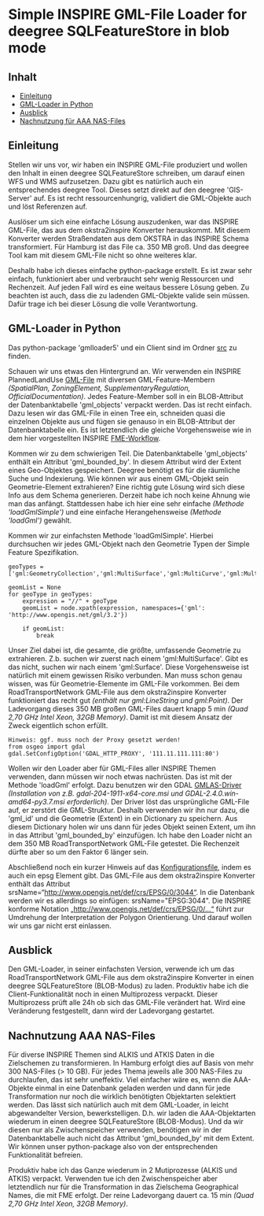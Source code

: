 #

Simple INSPIRE GML-File Loader for deegree SQLFeatureStore in blob mode
=======================================================================

## Inhalt
* [Einleitung](#einleitung)
* [GML-Loader in Python](#gml-loader-in-python)
* [Ausblick](#ausblick)
* [Nachnutzung für AAA NAS-Files](#nachnutzung-aaa-nas-files)


## Einleitung
Stellen wir uns vor, wir haben ein INSPIRE GML-File produziert und wollen den Inhalt in einen deegree SQLFeatureStore schreiben, um darauf einen WFS und WMS aufzusetzen. Dazu gibt es natürlich auch ein entsprechendes deegree Tool. Dieses setzt direkt auf den deegree 'GIS-Server' auf. Es ist recht ressourcenhungrig, validiert die GML-Objekte auch und löst Referenzen auf.

Auslöser um sich eine einfache Lösung auszudenken, war das INSPIRE GML-File, das aus dem okstra2inspire Konverter herauskommt. Mit diesem Konverter werden Straßendaten aus dem OKSTRA in das INSPIRE Schema transformiert. Für Hamburg ist das File ca. 350 MB groß. Und das deegree Tool kam mit diesem GML-File nicht so ohne weiteres klar.

Deshalb habe ich dieses einfache python-package erstellt. Es ist zwar sehr einfach, funktioniert aber und verbraucht sehr wenig Ressourcen und Rechenzeit. Auf jeden Fall wird es eine weitaus bessere Lösung geben. Zu beachten ist auch, dass die zu ladenden GML-Objekte valide sein müssen. Dafür trage ich bei dieser Lösung die volle Verantwortung.


## GML-Loader in Python
Das python-package 'gmlloader5' und ein Client sind im Ordner [src](src) zu finden.

Schauen wir uns etwas den Hintergrund an. Wir verwenden ein INSPIRE PlannedLandUse [GML-File](data/PlannedLandUse.gml) mit diversen GML-Feature-Membern *(SpatialPlan, ZoningElement, SupplementaryRegulation, OfficialDocumentation)*. Jedes Feature-Member soll in ein BLOB-Attribut der Datenbanktabelle 'gml_objects' verpackt werden. Das ist recht einfach. Dazu lesen wir das GML-File in einen Tree ein, schneiden quasi die einzelnen Objekte aus und fügen sie genauso in ein BLOB-Attribut der Datenbanktabelle ein. Es ist letztendlich die gleiche Vorgehensweise wie in dem hier vorgestellten INSPIRE [FME-Workflow]( https://github.com/enatgvhh/inspire/blob/master/fme4inspire.md).

Kommen wir zu dem schwierigen Teil. Die Datenbanktabelle 'gml_objects' enthält ein Attribut 'gml_bounded_by'. In diesem Attribut wird der Extent eines Geo-Objektes gespeichert. Deegree benötigt es für die räumliche Suche und Indexierung. Wie können wir aus einem GML-Objekt sein Geometrie-Element extrahieren? Eine richtig gute Lösung wird sich diese Info aus dem Schema generieren. Derzeit habe ich noch keine Ahnung wie man das anfängt. Stattdessen habe ich hier eine sehr einfache *(Methode 'loadGmlSimple')* und eine einfache Herangehensweise *(Methode 'loadGml')* gewählt.

Kommen wir zur einfachsten Methode 'loadGmlSimple'. Hierbei durchsuchen wir jedes GML-Objekt nach den Geometrie Typen der Simple Feature Spezifikation.
```
geoTypes = ['gml:GeometryCollection','gml:MultiSurface','gml:MultiCurve','gml:MultiPoint','gml:MultiPolygon','gml:MultiLineString','gml:Surface','gml:Curve','gml:Point','gml:Polygon','gml:LineString']

geomList = None
for geoType in geoTypes:
    expression = "//" + geoType
    geomList = node.xpath(expression, namespaces={'gml': 'http://www.opengis.net/gml/3.2'})

    if geomList:
        break
```
Unser Ziel dabei ist, die gesamte, die größte, umfassende Geometrie zu extrahieren. Z.b. suchen wir zuerst nach einem 'gml:MultiSurface'. Gibt es das nicht, suchen wir nach einem 'gml:Surface'. Diese Vorgehensweise ist natürlich mit einem gewissen Risiko verbunden. Man muss schon genau wissen, was für Geometrie-Elemente im GML-File vorkommen. Bei dem RoadTransportNetwork GML-File aus dem okstra2inspire Konverter funktioniert das recht gut *(enthält nur gml:LineString und gml:Point)*. Der Ladevorgang dieses 350 MB großen GML-Files dauert knapp 5 min *(Quad 2,70 GHz Intel Xeon, 32GB Memory)*. Damit ist mit diesem Ansatz der Zweck eigentlich schon erfüllt.
```
Hinweis: ggf. muss noch der Proxy gesetzt werden!
from osgeo import gdal
gdal.SetConfigOption('GDAL_HTTP_PROXY', '111.11.111.111:80')
```
Wollen wir den Loader aber für GML-Files aller INSPIRE Themen verwenden, dann müssen wir noch etwas nachrüsten. Das ist mit der Methode 'loadGml' erfolgt. Dazu benutzen wir den GDAL [GMLAS-Driver](https://gdal.org/drivers/vector/gmlas.html#vector-gmlas) *(Installation von z.B. gdal-204-1911-x64-core.msi und GDAL-2.4.0.win-amd64-py3.7.msi erforderlich)*. Der Driver löst das ursprüngliche GML-File auf, er zerstört die GML-Struktur. Deshalb verwenden wir ihn nur dazu, die 'gml_id' und die Geometrie (Extent) in ein Dictionary zu speichern. Aus diesem Dictionary holen wir uns dann für jedes Objekt seinen Extent, um ihn in das Attribut 'gml_bounded_by' einzufügen. Ich habe den Loader nicht an dem 350 MB RoadTransportNetwork GML-File getestet. Die Rechenzeit dürfte aber so um den Faktor 6 länger sein.

Abschließend noch ein kurzer Hinweis auf das [Konfigurationsfile](src/ConfigLoader.xml), indem es auch ein epsg Element gibt. Das GML-File aus dem okstra2inspire Konverter enthält das Attribut srsName=“http://www.opengis.net/def/crs/EPSG/0/3044“. In die Datenbank werden wir es allerdings so einfügen: srsName="EPSG:3044". Die INSPIRE konforme Notation „http://www.opengis.net/def/crs/EPSG/0/...“ führt zur Umdrehung der Interpretation der Polygon Orientierung. Und darauf wollen wir uns gar nicht erst einlassen.


## Ausblick
Den GML-Loader, in seiner einfachsten Version, verwende ich um das RoadTransportNetwork GML-File aus dem okstra2inspire Konverter in einen deegree SQLFeatureStore (BLOB-Modus) zu laden. Produktiv habe ich die Client-Funktionalität noch in einen Multiprozess verpackt. Dieser Multiprozess prüft alle 24h ob sich das GML-File verändert hat. Wird eine Veränderung festgestellt, dann wird der Ladevorgang gestartet.


## Nachnutzung AAA NAS-Files
Für diverse INSPIRE Themen sind ALKIS und ATKIS Daten in die Zielschemen zu transformieren. In Hamburg erfolgt dies auf Basis von mehr 300 NAS-Files (> 10 GB). Für jedes Thema jeweils alle 300 NAS-Files zu durchlaufen, das ist sehr uneffektiv. Viel einfacher wäre es, wenn die AAA-Objekte einmal in eine Datenbank geladen werden und dann für jede Transformation nur noch die wirklich benötigten Objektarten selektiert werden. Das lässt sich natürlich auch mit dem GML-Loader, in leicht abgewandelter Version, bewerkstelligen. D.h. wir laden die AAA-Objektarten wiederum in einen deegree SQLFeatureStore (BLOB-Modus). Und da wir diesen nur als Zwischenspeicher verwenden, benötigen wir in der Datenbanktabelle auch nicht das Attribut 'gml_bounded_by' mit dem Extent. Wir können unser python-package also von der entsprechenden Funktionalität befreien.

Produktiv habe ich das Ganze wiederum in 2 Mutiprozesse (ALKIS und ATKIS) verpackt. Verwenden tue ich den Zwischenspeicher aber letztendlich nur für die Transformation in das Zielschema Geographical Names, die mit FME erfolgt. Der reine Ladevorgang dauert ca. 15 min *(Quad 2,70 GHz Intel Xeon, 32GB Memory)*.
